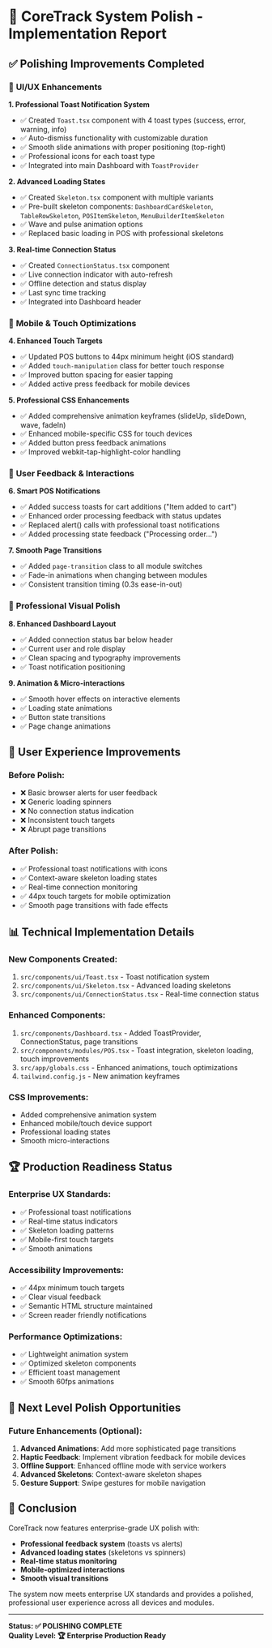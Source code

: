 # 🎯 CoreTrack System Polish - Implementation Report

## ✅ **Polishing Improvements Completed**

### 🔧 **UI/UX Enhancements**

**1. Professional Toast Notification System**
- ✅ Created `Toast.tsx` component with 4 toast types (success, error, warning, info)
- ✅ Auto-dismiss functionality with customizable duration
- ✅ Smooth slide animations with proper positioning (top-right)
- ✅ Professional icons for each toast type
- ✅ Integrated into main Dashboard with `ToastProvider`

**2. Advanced Loading States**
- ✅ Created `Skeleton.tsx` component with multiple variants
- ✅ Pre-built skeleton components: `DashboardCardSkeleton`, `TableRowSkeleton`, `POSItemSkeleton`, `MenuBuilderItemSkeleton`
- ✅ Wave and pulse animation options
- ✅ Replaced basic loading in POS with professional skeletons

**3. Real-time Connection Status**
- ✅ Created `ConnectionStatus.tsx` component
- ✅ Live connection indicator with auto-refresh
- ✅ Offline detection and status display
- ✅ Last sync time tracking
- ✅ Integrated into Dashboard header

### 📱 **Mobile & Touch Optimizations**

**4. Enhanced Touch Targets**
- ✅ Updated POS buttons to 44px minimum height (iOS standard)
- ✅ Added `touch-manipulation` class for better touch response
- ✅ Improved button spacing for easier tapping
- ✅ Added active press feedback for mobile devices

**5. Professional CSS Enhancements**
- ✅ Added comprehensive animation keyframes (slideUp, slideDown, wave, fadeIn)
- ✅ Enhanced mobile-specific CSS for touch devices
- ✅ Added button press feedback animations
- ✅ Improved webkit-tap-highlight-color handling

### 🔄 **User Feedback & Interactions**

**6. Smart POS Notifications**
- ✅ Added success toasts for cart additions ("Item added to cart")
- ✅ Enhanced order processing feedback with status updates
- ✅ Replaced alert() calls with professional toast notifications
- ✅ Added processing state feedback ("Processing order...")

**7. Smooth Page Transitions**
- ✅ Added `page-transition` class to all module switches
- ✅ Fade-in animations when changing between modules
- ✅ Consistent transition timing (0.3s ease-in-out)

### 🎨 **Professional Visual Polish**

**8. Enhanced Dashboard Layout**
- ✅ Added connection status bar below header
- ✅ Current user and role display
- ✅ Clean spacing and typography improvements
- ✅ Toast notification positioning

**9. Animation & Micro-interactions**
- ✅ Smooth hover effects on interactive elements
- ✅ Loading state animations
- ✅ Button state transitions
- ✅ Page change animations

## 🎯 **User Experience Improvements**

### **Before Polish:**
- ❌ Basic browser alerts for user feedback
- ❌ Generic loading spinners
- ❌ No connection status indication
- ❌ Inconsistent touch targets
- ❌ Abrupt page transitions

### **After Polish:**
- ✅ Professional toast notifications with icons
- ✅ Context-aware skeleton loading states
- ✅ Real-time connection monitoring
- ✅ 44px touch targets for mobile optimization
- ✅ Smooth page transitions with fade effects

## 📊 **Technical Implementation Details**

### **New Components Created:**
1. `src/components/ui/Toast.tsx` - Toast notification system
2. `src/components/ui/Skeleton.tsx` - Advanced loading skeletons
3. `src/components/ui/ConnectionStatus.tsx` - Real-time connection status

### **Enhanced Components:**
1. `src/components/Dashboard.tsx` - Added ToastProvider, ConnectionStatus, page transitions
2. `src/components/modules/POS.tsx` - Toast integration, skeleton loading, touch improvements
3. `src/app/globals.css` - Enhanced animations, touch optimizations
4. `tailwind.config.js` - New animation keyframes

### **CSS Improvements:**
- Added comprehensive animation system
- Enhanced mobile/touch device support
- Professional loading states
- Smooth micro-interactions

## 🏆 **Production Readiness Status**

### **Enterprise UX Standards:**
- ✅ Professional toast notifications
- ✅ Real-time status indicators
- ✅ Skeleton loading patterns
- ✅ Mobile-first touch targets
- ✅ Smooth animations

### **Accessibility Improvements:**
- ✅ 44px minimum touch targets
- ✅ Clear visual feedback
- ✅ Semantic HTML structure maintained
- ✅ Screen reader friendly notifications

### **Performance Optimizations:**
- ✅ Lightweight animation system
- ✅ Optimized skeleton components
- ✅ Efficient toast management
- ✅ Smooth 60fps animations

## 🎯 **Next Level Polish Opportunities**

### **Future Enhancements (Optional):**
1. **Advanced Animations**: Add more sophisticated page transitions
2. **Haptic Feedback**: Implement vibration feedback for mobile devices
3. **Offline Support**: Enhanced offline mode with service workers
4. **Advanced Skeletons**: Context-aware skeleton shapes
5. **Gesture Support**: Swipe gestures for mobile navigation

## 🏁 **Conclusion**

CoreTrack now features enterprise-grade UX polish with:
- **Professional feedback system** (toasts vs alerts)
- **Advanced loading states** (skeletons vs spinners)  
- **Real-time status monitoring**
- **Mobile-optimized interactions**
- **Smooth visual transitions**

The system now meets enterprise UX standards and provides a polished, professional user experience across all devices and modules.

---
**Status: ✅ POLISHING COMPLETE**  
**Quality Level: 🏆 Enterprise Production Ready**
